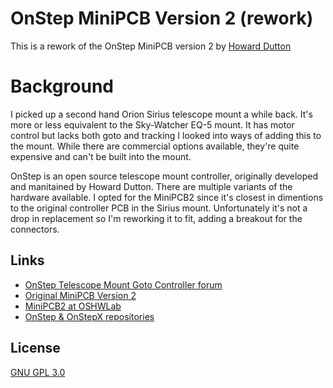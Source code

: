# OnStep MiniPCB Version 2 (rework)
This is a rework of the OnStep MiniPCB version 2 by [Howard Dutton](http://stellarjourney.com/)
# Background
I picked up a second hand Orion Sirius telescope mount a while back. It's more or less equivalent to the Sky-Watcher EQ-5 mount. It has motor control but lacks both goto and tracking I looked into ways of adding this to the mount. While there are commercial options available, they're quite expensive and can't be built into the mount.

OnStep is an open source telescope mount controller, originally developed and manitained by Howard Dutton. There are multiple variants of the hardware available. I opted for the MiniPCB2 since it's closest in dimentions to the original controller PCB in the Sirius mount. Unfortunately it's not a drop in replacement so I'm reworking it to fit, adding a breakout for the connectors.

## Links
- [OnStep Telescope Mount Goto Controller forum](https://onstep.groups.io/g/main)
- [Original MiniPCB Version 2](https://onstep.groups.io/g/main/wiki/8768)
- [MiniPCB2 at OSHWLab](https://oshwlab.com/hdutton/minipcb2)
- [OnStep & OnStepX repositories](https://github.com/hjd1964)

## License
[GNU GPL 3.0](https://github.com/HSBallina/onstep-minipcb2-bp/blob/main/LICENSE)
